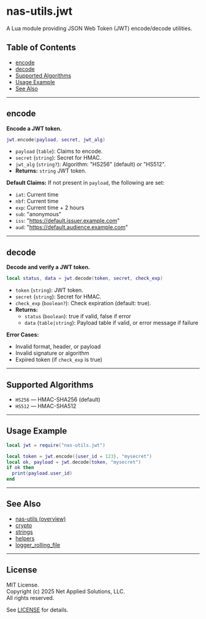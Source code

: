 # nas-utils.jwt

A Lua module providing JSON Web Token (JWT) encode/decode utilities.

## Table of Contents

- [encode](#encode)
- [decode](#decode)
- [Supported Algorithms](#supported-algorithms)
- [Usage Example](#usage-example)
- [See Also](#see-also)

---

## encode

**Encode a JWT token.**

```lua
jwt.encode(payload, secret, jwt_alg)
```

- `payload` (`table`): Claims to encode.
- `secret` (`string`): Secret for HMAC.
- `jwt_alg` (`string?`): Algorithm: "HS256" (default) or "HS512".
- **Returns:** `string` JWT token.

**Default Claims:**
If not present in `payload`, the following are set:
- `iat`: Current time
- `nbf`: Current time
- `exp`: Current time + 2 hours
- `sub`: "anonymous"
- `iss`: "https://default.issuer.example.com"
- `aud`: "https://default.audience.example.com"

---

## decode

**Decode and verify a JWT token.**

```lua
local status, data = jwt.decode(token, secret, check_exp)
```

- `token` (`string`): JWT token.
- `secret` (`string`): Secret for HMAC.
- `check_exp` (`boolean?`): Check expiration (default: true).
- **Returns:**
  - `status` (`boolean`): true if valid, false if error
  - `data` (`table|string`): Payload table if valid, or error message if failure

**Error Cases:**
- Invalid format, header, or payload
- Invalid signature or algorithm
- Expired token (if `check_exp` is true)

---

## Supported Algorithms

- `HS256` — HMAC-SHA256 (default)
- `HS512` — HMAC-SHA512

---

## Usage Example

```lua
local jwt = require("nas-utils.jwt")

local token = jwt.encode({user_id = 123}, "mysecret")
local ok, payload = jwt.decode(token, "mysecret")
if ok then
  print(payload.user_id)
end
```

---

## See Also
- [nas-utils (overview)](./nas-utils.md)
- [crypto](./crypto.md)
- [strings](./strings.md)
- [helpers](./helpers.md)
- [logger_rolling_file](./logger_rolling_file.md)

---

## License

MIT License.  
Copyright (c) 2025 Net Applied Solutions, LLC.  
All rights reserved.
    
See [LICENSE](./LICENSE) for details.

